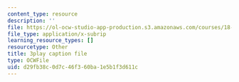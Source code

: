 ```yaml
---
content_type: resource
description: ''
file: https://ol-ocw-studio-app-production.s3.amazonaws.com/courses/18-01sc-single-variable-calculus-fall-2010/d29fb38c0d7c46f360ba1e5b1f3d611c_1RLctDS2hUQ.srt
file_type: application/x-subrip
learning_resource_types: []
resourcetype: Other
title: 3play caption file
type: OCWFile
uid: d29fb38c-0d7c-46f3-60ba-1e5b1f3d611c
---
```

